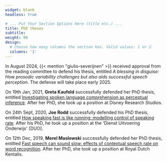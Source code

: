 ```yaml
---
widget: blank
headless: true

# ... Put Your Section Options Here (title etc.) ...
title: PhD theses
subtitle: 
weight: 99
design:
  # Choose how many columns the section has. Valid values: 1 or 2.
  columns: '1'
---
```


In August 2024, {{< mention "giulio-severijnen" >}} received approval from the reading committee to defend his thesis, entitled *A blessing in disguise: How prosodic variability challenges but also aids successful speech perception*. The defense will take place early 2025.

On 19th Jan, 2021, **Greta Kaufeld** successfully defended her PhD thesis, entitled [Investigating spoken language comprehension as perceptual inference](https://repository.ubn.ru.nl/bitstream/handle/2066/228260/228260.pdf). After her PhD, she took up a position at Disney Research Studios.

On 24th Sept, 2020, **Joe Rodd** successfully defended his PhD thesis, entitled [How speaking fast is like running: modelling control of speaking rate](https://pure.mpg.de/rest/items/item_3248326_2/component/file_3248327/content). After his PhD, he took up a position at the 'Dienst Uitvoering Onderwijs' [DUO].

On 12th Dec, 2019, **Merel Maslowski** successfully defended her PhD thesis, entitled [Fast speech can sound slow: effects of contextual speech rate on word recognition](https://pure.mpg.de/rest/items/item_3169875_4/component/file_3169876/content). After her PhD, she took up a position at Royal Dutch Kentalis.
